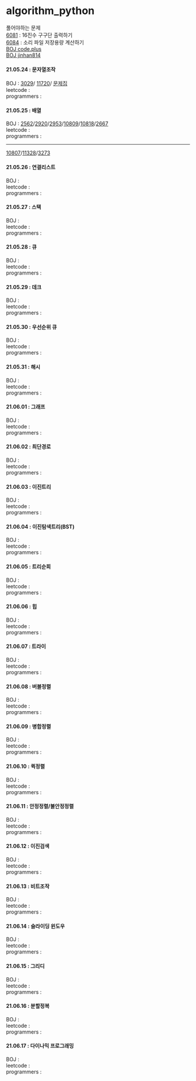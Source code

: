 # algorithm_python
풀어야하는 문제     
[6081](https://www.codeup.kr/problem.php?id=6081) : 16진수 구구단 출력하기  
[6084](https://www.codeup.kr/problem.php?id=6084) : 소리 파일 저장용량 계산하기      
[BOJ code.plus](https://www.acmicpc.net/workbook/codeplus/1)     
[BOJ jinhan814](https://www.acmicpc.net/workbook/by/jinhan814)

#### 21.05.24 : 문자열조작     
BOJ : [3029](https://www.acmicpc.net/problem/3029)/ [11720](https://www.acmicpc.net/problem/11720)/ [문제집](https://www.acmicpc.net/step/7)        
leetcode :    
programmers :    
#### 21.05.25 : 배열         
BOJ : [2562](https://www.acmicpc.net/problem/2562)/[2920](https://www.acmicpc.net/problem/2920)/[2953](https://www.acmicpc.net/problem/2953)/[10809](https://www.acmicpc.net/problem/10809)/[10818](https://www.acmicpc.net/problem/10818)/[2667](https://www.acmicpc.net/problem/2667)     
leetcode :    
programmers :    
***
[10807](https://www.acmicpc.net/problem/10807)/[11328](https://www.acmicpc.net/problem/11328)/[3273](https://www.acmicpc.net/problem/3273)
#### 21.05.26 : 연결리스트                    
BOJ :     
leetcode :    
programmers :    
#### 21.05.27 : 스택   
BOJ :     
leetcode :    
programmers :    
#### 21.05.28 : 큐       
BOJ :     
leetcode :    
programmers :    
#### 21.05.29 : 데크                   
BOJ :     
leetcode :    
programmers :                                  
#### 21.05.30 : 우선순위 큐     
BOJ :     
leetcode :    
programmers :    
#### 21.05.31 : 해시                
BOJ :     
leetcode :    
programmers :    
#### 21.06.01 : 그래프               
BOJ :     
leetcode :    
programmers :    
#### 21.06.02 : 최단경로              
BOJ :     
leetcode :    
programmers :    
#### 21.06.03 : 이진트리                  
BOJ :     
leetcode :    
programmers :    
#### 21.06.04 : 이진탐색트리(BST)                 
BOJ :     
leetcode :    
programmers :    
#### 21.06.05 : 트리순회                  
BOJ :     
leetcode :    
programmers :    
#### 21.06.06 : 힙                     
BOJ :     
leetcode :    
programmers :    
#### 21.06.07 : 트라이                    
BOJ :     
leetcode :    
programmers :    
#### 21.06.08 : 버블정렬            
BOJ :     
leetcode :    
programmers :    
#### 21.06.09 : 병합정렬                 
BOJ :     
leetcode :    
programmers :    
#### 21.06.10 : 퀵정렬                        
BOJ :     
leetcode :    
programmers :    
#### 21.06.11 : 안정정렬/불안정정렬               
BOJ :     
leetcode :    
programmers :    
#### 21.06.12 : 이진검색               
BOJ :     
leetcode :    
programmers :    
#### 21.06.13 : 비트조작                     
BOJ :     
leetcode :    
programmers :              
#### 21.06.14 : 슬라이딩 윈도우               
BOJ :     
leetcode :    
programmers :    
#### 21.06.15 : 그리디                      
BOJ :     
leetcode :    
programmers :    
#### 21.06.16 : 분할정복                 
BOJ :     
leetcode :    
programmers :    
#### 21.06.17 : 다이나믹 프로그래밍                      
BOJ :     
leetcode :    
programmers :    

